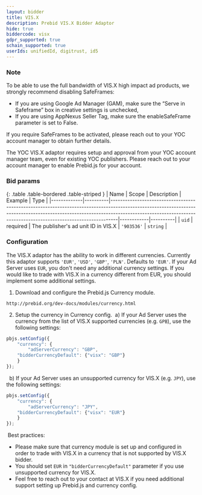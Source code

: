 ```yaml
---
layout: bidder
title: VIS.X
description: Prebid VIS.X Bidder Adaptor
hide: true
biddercode: visx
gdpr_supported: true
schain_supported: true
userIds: unifiedId, digitrust, id5
---
```


### Note
To be able to use the full bandwidth of VIS.X high impact ad products, we strongly recommend disabling SafeFrames:
- If you are using Google Ad Manager (GAM), make sure the “Serve in Safeframe” box in creative settings is unchecked,
- If you are using AppNexus Seller Tag, make sure the enableSafeFrame parameter is set to False.

If you require SafeFrames to be activated, please reach out to your YOC account manager to obtain further details.

The YOC VIS.X adaptor requires setup and approval from your YOC account manager team, even for existing YOC publishers. Please reach out to your account manager to enable Prebid.js for your account.

### Bid params

{: .table .table-bordered .table-striped }
| Name        | Scope    | Description                                                                                                                                                                                                                                 | Example    | Type     |
|-------------|----------|---------------------------------------------------------------------------------------------------------------------------------------------------------------------------------------------------------------------------------------------|------------|----------|
| `uid`       | required | The publisher's ad unit ID in VIS.X                                                                                                                                                                                                         | `'903536'` | `string` |

### Configuration

The VIS.X adaptor has the ability to work in different currencies. Currently this adaptor supports `'EUR'`, `'USD'`, `'GBP'`, `'PLN'`. Defaults to `'EUR'`.
If your Ad Server uses `EUR`, you don't need any additional currency settings.
If you would like to trade with VIS.X in a currency different from EUR, you should implement some additional settings. 
​
1. Download and configure the Prebid.js Currency module.

`http://prebid.org/dev-docs/modules/currency.html`


2. Setup the currency in Currency config.
​
a) If your Ad Server uses the currency from the list of VIS.X supported currencies (e.g. `GPB`), use the following settings:
​
```javascript
pbjs.setConfig({
    "currency": {
        "adServerCurrency": "GBP",
    "bidderCurrencyDefault": {"visx": "GBP"}
    }
});
```
​
​
b) If your Ad Server uses an unsupported currency for VIS.X (e.g. `JPY`), use the following settings:
​
```javascript
pbjs.setConfig({
    "currency": {
        "adServerCurrency": "JPY",
    "bidderCurrencyDefault": {"visx": "EUR"}
    }
});
```
​
Best practices:
- Please make sure that currency module is set up and configured in order to trade with VIS.X in a currency that is not supported by VIS.X bidder.
- You should set `EUR` in `"bidderCurrencyDefault"` parameter if you use unsupported currency for VIS.X.
- Feel free to reach out to your contact at VIS.X if you need additional support setting up Prebid.js and currency config.